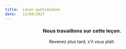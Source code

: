 ```yaml
---
title:  Leçon quotidienne
date:   11/04/2017
---
```


### <center>Nous travaillons sur cette leçon.</center>
<center>Revenez plus tard, s'il vous plaît.</center>